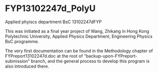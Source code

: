 # FYP13102247d_PolyU
Applied phyiscs department BsC 13102247dFYP

This was initiated as a final year project of Wang, Zhikang in Hong Kong Polytechnic University, Applied Physics Department, Engineering Physics BsC programme.

The very first documentation can be found in the Methodology chapter of FYPreport13102247d.doc at the root of "backup-upon-FYPreport-submission" branch, and the general process to develop this program is also introduced there.
